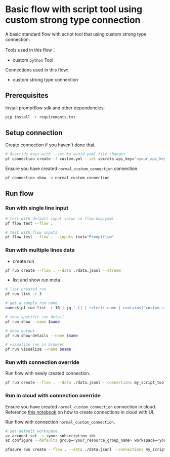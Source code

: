 # Basic flow with script tool using custom strong type connection
A basic standard flow with script tool that using custom strong type connection.

Tools used in this flow：
- custom `python` Tool

Connections used in this flow:
- custom strong type connection

## Prerequisites

Install promptflow sdk and other dependencies:
```bash
pip install -r requirements.txt
```

## Setup connection
Create connection if you haven't done that.
```bash
# Override keys with --set to avoid yaml file changes
pf connection create -f custom.yml --set secrets.api_key='<your_api_key>' configs.api_base='<your_api_base>'
```

Ensure you have created `normal_custom_connection` connection.
```bash
pf connection show -n normal_custom_connection
```

## Run flow

### Run with single line input

```bash
# test with default input value in flow.dag.yaml
pf flow test --flow .

# test with flow inputs
pf flow test --flow . --inputs text="Promptflow"
```

### Run with multiple lines data

- create run
```bash
pf run create --flow . --data ./data.jsonl --stream
```

- list and show run meta
```bash
# list created run
pf run list -r 3

# get a sample run name
name=$(pf run list -r 10 | jq '.[] | select(.name | contains("custom_strong_type")) | .name'| head -n 1 | tr -d '"')

# show specific run detail
pf run show --name $name

# show output
pf run show-details --name $name

# visualize run in browser
pf run visualize --name $name
```

### Run with connection override

Run flow with newly created connection.

```bash
pf run create --flow . --data ./data.jsonl --connections my_script_tool.connection=normal_custom_connection --stream
```

### Run in cloud with connection override

Ensure you have created `normal_custom_connection` connection in cloud. Reference [this notebook](../../../tutorials/get-started/quickstart-azure.ipynb) on how to create connections in cloud with UI.

Run flow with connection `normal_custom_connection`.

```bash
# set default workspace
az account set -s <your_subscription_id>
az configure --defaults group=<your_resource_group_name> workspace=<your_workspace_name>

pfazure run create --flow . --data ./data.jsonl --connections my_script_tool.connection=normal_custom_connection --stream --runtime demo-mir
```
